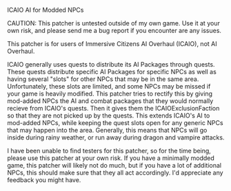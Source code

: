 ICAIO AI for Modded NPCs

CAUTION: This patcher is untested outside of my own game. Use it at your own risk, and please send me a bug report if you encounter are any issues.

This patcher is for users of Immersive Citizens AI Overhaul (ICAIO), not AI Overhaul.

ICAIO generally uses quests to distribute its AI Packages through quests. These quests distribute specific AI Packages for specific NPCs as well as having several "slots" for other NPCs that may be in the same area. Unfortunately, these slots are limited, and some NPCs may be missed if your game is heavily modified. This patcher tries to rectify this by giving mod-added NPCs the AI and combat packages that they would normally recieve from ICAIO's quests. Then it gives them the ICAIOExclusionFaction so that they are not picked up by the quests. This extends ICAIO's AI to mod-added NPCs, while keeping the quest slots open for any generic NPCs that may happen into the area. Generally, this means that NPCs will go inside during rainy weather, or run away during dragon and vampire attacks.

I have been unable to find testers for this patcher, so for the time being, please use this patcher at your own risk. If you have a minimally modded game, this patcher will likely not do much, but if you have a lot of additional NPCs, this should make sure that they all act accordingly. I'd appreciate any feedback you might have.
